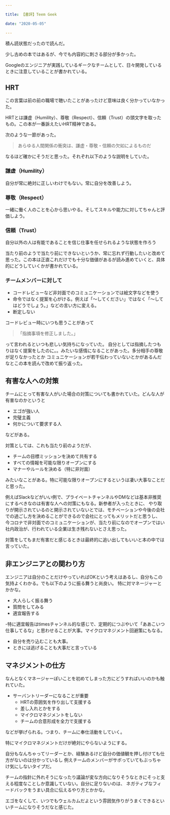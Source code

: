 ```yaml
---

title: 【書評】Teem Geek

date: "2020-05-05"

---
```


積ん読状態だったので読んだ。

少し古めの本ではあるが、今でも内容的に刺さる部分が多かった。

Googleのエンジニアが実践しているギークなチームとして、日々開発しているときに注意していることが書かれている。

## HRT
この言葉は前の前の職場で聴いたことがあったけど意味は良く分かっていなかった。

HRTとは謙虚（Humility）、尊敬（Respect）、信頼（Trust）の頭文字を取ったもの。この本が一番訴えたいHRT精神である。

次のような一節があった。

> あらゆる人間関係の衝突は、謙虚・尊敬・信頼の欠如によるものだ

なるほど確かにそうだと思った。それぞれ以下のような説明をしていた。

### 謙虚（Humility）
自分が常に絶対に正しいわけでもない。常に自分を改善しよう。

### 尊敬（Respect）
一緒に働く人のことを心から思いやる。そしてスキルや能力に対してちゃんと評価しよう。

### 信頼（Trust）
自分以外の人は有能であることを信じ仕事を任せられるような状態を作ろう


当たり前のようで当たり前にできないというか、常に忘れず行動したいと改めて思った。この本は正直これだけでも十分な価値があるが読み進めていくと、具体的にどうしていくかが書かれている。

### チームメンバーに対して
- コードレビューなど非対面でのコミュニケーションでは絵文字などを使う
- 命令ではなく提案を心がける。例えば「〜してください」ではなく「〜してはどうでしょう。」などの言い方に変える。
- 断定しない

コードレビュー時にいつも思うことがあって 
> 「指摘事項を修正しました。」

って言われるといつも悲しい気持ちになっていた。
自分としては指摘したつもりはなく提案をしたのに。。みたいな感情になることがあった。多分相手の尊敬が足りなかったとか
コミュニケーションが若干伝わっていないとかがあるんだなとこの本を読んで改めて振り返った。

## 有害な人への対策
チームにとって有害な人がいた場合の対策についても書かれていた。どんな人が有害なのかというと

- エゴが強い人
- 完璧主義
- 何かについて要求する人

などがある。

対策としては、これも当たり前のようだが、
- チームの目標ミッションを決めて共有する
- すべての情報を可能な限りオープンにする
- マナーやルールを決める（特に非対面）

みたいなことがある。特に可能な限りオープンにするというは凄い大事なことだと思った。

例えばSlackなどがいい例で、プライベートチャンネルやDMなどは基本非推奨にするべきなのは有害な人への対策にもなる。新参者が入ったときに、
やり取りが開示されているのと開示されていないとでは、モチベーションや今後の会社での過ごし方を決めることができるので会社にとってもメリットだと思うし、
今コロナで非対面でのコミュニケーションが、当たり前になのでオープンではい社内政治が、行われている企業は生き残れないとさえ思った。

対策をしてもまだ有害だと感じるときは最終的に追い出してもいいと本の中では言っていた。

## 非エンジニアとの関わり方
エンジニアは自分のことだけやっていればOKという考えはあるし、自分もこの気持よくわかる。でも以下のように振る舞うと尚良い。
特に対マネージャーとかかな。

- 大人らしく振る舞う
- 質問をしてみる
- 適宜報告する

-特に適宜報告はtimesチャンネル的な感じで、定期的につぶやいて「ああこいつ仕事してるな」と思わせることが大事。マイクロマネジメント回避策にもなる。
- 自分を売り込むことも大事。
- ときには逃げることも大事だと言っている

## マネジメントの仕方
なんとなくマネージャーぽいことを初めてしまった方にどうすればいいのかも触れていた。

- サーバントリーダーになることが重要
  - HRTの雰囲気を作り出して支援する
  - 差し入れとかをする
  - マイクロマネジメントをしない
  - チームの合意形成を全力で支援する

などが挙げられる。つまり、チームに奉仕活動をしていく。

特にマイクロマネジメントだけが絶対にやらないようにする。

自分もなんちゃってリーダーとか、経験あるけど自分の価値観を押し付けても仕方がないのは分かっているし
例えチームのメンバーがサボっていてもぶっちゃけ気にしないタイプだ。

チームの指針に外れそうになったり議論が変な方向になりそうなときにそっと支える程度なことしか意識していない。自分に足りないのは、
ネガティブなフィードバックをうまい具合に伝えるやり方とかかな。

エゴをなくして、いつでもウェルカムだよという雰囲気作りがうまくできるといいチームになりそうだなと感じた。



